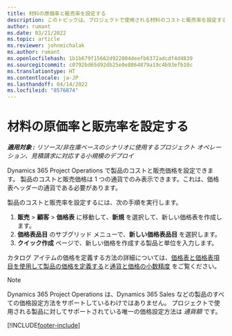 ```yaml
---
title: 材料の原価率と販売率を設定する
description: このトピックは、プロジェクトで使用される材料のコストと販売率を設定する方法に関する情報を提供します。
author: rumant
ms.date: 03/21/2022
ms.topic: article
ms.reviewer: johnmichalak
ms.author: rumant
ms.openlocfilehash: 1b1b679f15662d922804deefb6372adcdf4d4839
ms.sourcegitcommit: c0792bd65d92db25e0e8864879a19c4b93efb10c
ms.translationtype: HT
ms.contentlocale: ja-JP
ms.lasthandoff: 04/14/2022
ms.locfileid: "8576874"
---
```

# <a name="set-up-cost-and-sales-rates-for-materials"></a>材料の原価率と販売率を設定する

_**適用対象 :** リソース/非在庫ベースのシナリオに使用するプロジェクト オペレーション、見積請求に対応する小規模のデプロイ_

Dynamics 365 Project Operations で製品のコストと販売価格を設定できます。 製品のコストと販売価格は 1 つの通貨でのみ表示できます。これは、価格表ヘッダーの通貨である必要があります。

製品のコストと販売率を設定するには、次の手順を実行します。 

1. **販売** > **顧客** > **価格表** に移動して、**新規** を選択して、新しい価格表を作成します。 
2. **価格表品目** のサブグリッド メニューで、**新しい価格表品目** を選択します。 
3. **クイック作成** ページで、新しい価格を作成する製品と単位を入力します。

カタログ アイテムの価格を定義する方法の詳細については、[価格表と価格表項目を使用して製品の価格を定義する](/dynamics365/sales/create-price-lists-price-list-items-define-pricing-products)と[通貨と価格の小数精度](/dynamics365/sales/decimal-precision-currency-pricing) をご覧ください。
> [!NOTE]
> Dynamics 365 Project Operations は、Dynamics 365 Sales などの製品のすべての価格設定方法をサポートしているわけではありません。 プロジェクトで使用される製品に対してサポートされている唯一の価格設定方法は *通貨額* です。


[!INCLUDE[footer-include](../includes/footer-banner.md)]
